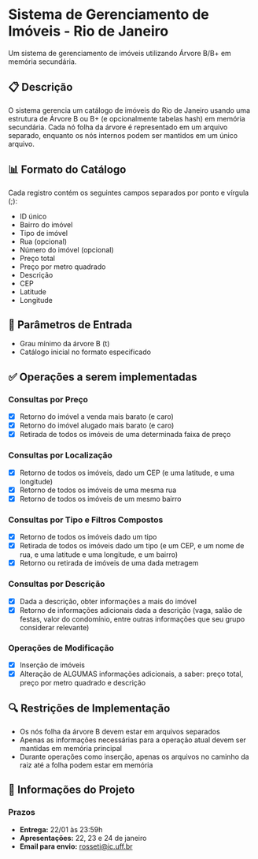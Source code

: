 # Sistema de Gerenciamento de Imóveis - Rio de Janeiro

Um sistema de gerenciamento de imóveis utilizando Árvore B/B+ em memória secundária.

## 📋 Descrição

O sistema gerencia um catálogo de imóveis do Rio de Janeiro usando uma estrutura de Árvore B ou B+ (e opcionalmente tabelas hash) em memória secundária. Cada nó folha da árvore é representado em um arquivo separado, enquanto os nós internos podem ser mantidos em um único arquivo.

## 📊 Formato do Catálogo

Cada registro contém os seguintes campos separados por ponto e vírgula (;):
- ID único
- Bairro do imóvel
- Tipo de imóvel
- Rua (opcional)
- Número do imóvel (opcional)
- Preço total
- Preço por metro quadrado
- Descrição
- CEP
- Latitude
- Longitude

## 🚀 Parâmetros de Entrada

- Grau mínimo da árvore B (t)
- Catálogo inicial no formato especificado

## ✅ Operações a serem implementadas

### Consultas por Preço
- [x] Retorno do imóvel a venda mais barato (e caro)
- [x] Retorno do imóvel alugado mais barato (e caro)
- [x] Retirada de todos os imóveis de uma determinada faixa de preço

### Consultas por Localização
- [x] Retorno de todos os imóveis, dado um CEP (e uma latitude, e uma longitude)
- [x] Retorno de todos os imóveis de uma mesma rua
- [x] Retorno de todos os imóveis de um mesmo bairro

### Consultas por Tipo e Filtros Compostos
- [x] Retorno de todos os imóveis dado um tipo
- [x] Retirada de todos os imóveis dado um tipo (e um CEP, e um nome de rua, e uma latitude e uma longitude, e um bairro)
- [x] Retorno ou retirada de imóveis de uma dada metragem

### Consultas por Descrição
- [x] Dada a descrição, obter informações a mais do imóvel
- [x] Retorno de informações adicionais dada a descrição (vaga, salão de festas, valor do condomínio, entre outras informações que seu grupo considerar relevante)

### Operações de Modificação
- [x] Inserção de imóveis
- [x] Alteração de ALGUMAS informações adicionais, a saber: preço total, preço por metro quadrado e descrição

## 🔍 Restrições de Implementação

- Os nós folha da árvore B devem estar em arquivos separados
- Apenas as informações necessárias para a operação atual devem ser mantidas em memória principal
- Durante operações como inserção, apenas os arquivos no caminho da raiz até a folha podem estar em memória

## 📅 Informações do Projeto

### Prazos
- **Entrega:** 22/01 às 23:59h
- **Apresentações:** 22, 23 e 24 de janeiro
- **Email para envio:** rosseti@ic.uff.br
